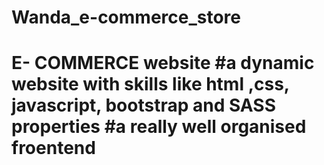 # Wanda_e-commerce_store
# E- COMMERCE website #a dynamic website with skills like html ,css, javascript, bootstrap and SASS properties  #a really well organised froentend  
